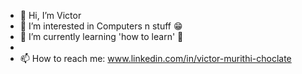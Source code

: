 - 👋 Hi, I’m Victor
- 👀 I’m interested in Computers n stuff 😁
- 🌱 I’m currently learning 'how to learn' 🤔
- 
- 📫 How to reach me:  www.linkedin.com/in/victor-murithi-choclate

<!---
iamMurithi/iamMurithi is a ✨ special ✨ repository because its `README.md` (this file) appears on your GitHub profile.
You can click the Preview link to take a look at your changes.
--->
